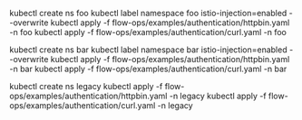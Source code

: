 kubectl create ns foo
kubectl label namespace foo istio-injection=enabled --overwrite 
kubectl apply -f flow-ops/examples/authentication/httpbin.yaml -n foo
kubectl apply -f flow-ops/examples/authentication/curl.yaml -n foo

kubectl create ns bar
kubectl label namespace bar istio-injection=enabled --overwrite 
kubectl apply -f flow-ops/examples/authentication/httpbin.yaml -n bar
kubectl apply -f flow-ops/examples/authentication/curl.yaml -n bar

kubectl create ns legacy
kubectl apply -f flow-ops/examples/authentication/httpbin.yaml -n legacy
kubectl apply -f flow-ops/examples/authentication/curl.yaml -n legacy